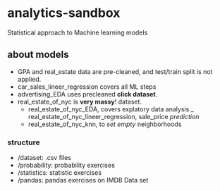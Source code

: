 # analytics-sandbox

Statistical approach to Machine learning models


## about models

- GPA and real_estate data are pre-cleaned, and test/train split is not applied.
- car_sales_lineer_regression covers all ML steps
- advertising_EDA uses precleaned **click dataset**.
- real_estate_of_nyc is **very massy**! dataset. 
   - real_estate_of_nyc_EDA, covers explatory data analysis
   _ real_estate_of_nyc_lineer_regression, sale_price _prediction_
   - real_estate_of_nyc_knn, to _set empty_ neighborhoods 

### structure

- /dataset: .csv files
- /probability: probability exercises
- /statistics: statistic exercises
- /pandas: pandas exercises on IMDB Data set
